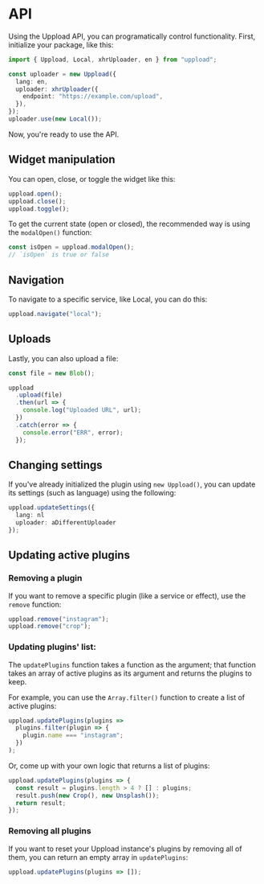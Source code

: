 # API

Using the Uppload API, you can programatically control functionality. First, initialize your package, like this:

```ts
import { Uppload, Local, xhrUploader, en } from "uppload";

const uploader = new Uppload({
  lang: en,
  uploader: xhrUploader({
    endpoint: "https://example.com/upload",
  }),
});
uploader.use(new Local());
```

Now, you're ready to use the API.

## Widget manipulation

You can open, close, or toggle the widget like this:

```ts
uppload.open();
uppload.close();
uppload.toggle();
```

To get the current state (open or closed), the recommended way is using the `modalOpen()` function:

```ts
const isOpen = uppload.modalOpen();
// `isOpen` is true or false
```

## Navigation

To navigate to a specific service, like Local, you can do this:

```ts
uppload.navigate("local");
```

## Uploads

Lastly, you can also upload a file:

```ts
const file = new Blob();

uppload
  .upload(file)
  .then(url => {
    console.log("Uploaded URL", url);
  })
  .catch(error => {
    console.error("ERR", error);
  });
```

## Changing settings

If you've already initialized the plugin using `new Uppload()`, you can update its settings (such as language) using the following:

```ts
uppload.updateSettings({
  lang: nl
  uploader: aDifferentUploader
});
```

## Updating active plugins

### Removing a plugin

If you want to remove a specific plugin (like a service or effect), use the `remove` function:

```ts
uppload.remove("instagram");
uppload.remove("crop");
```

### Updating plugins' list:

The `updatePlugins` function takes a function as the argument; that function takes an array of active plugins as its argument and returns the plugins to keep.

For example, you can use the `Array.filter()` function to create a list of active plugins:

```ts
uppload.updatePlugins(plugins =>
  plugins.filter(plugin => {
    plugin.name === "instagram";
  })
);
```

Or, come up with your own logic that returns a list of plugins:

```ts
uppload.updatePlugins(plugins => {
  const result = plugins.length > 4 ? [] : plugins;
  result.push(new Crop(), new Unsplash());
  return result;
});
```

### Removing all plugins

If you want to reset your Uppload instance's plugins by removing all of them, you can return an empty array in `updatePlugins`:

```ts
uppload.updatePlugins(plugins => []);
```

